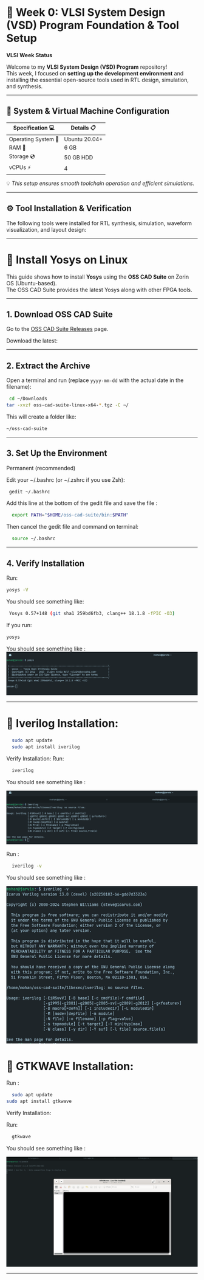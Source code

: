 # 🚀 Week 0: VLSI System Design (VSD) Program Foundation & Tool Setup  

**VLSI Week Status**  

Welcome to my **VLSI System Design (VSD) Program** repository!  
This week, I focused on **setting up the development environment** and installing the essential open-source tools used in RTL design, simulation, and synthesis.  

---

## 🎯 System & Virtual Machine Configuration  

| Specification 💻 | Details 📋 |
|------------------|------------|
| Operating System 🐧 | Ubuntu 20.04+ |
| RAM 💾 | 6 GB |
| Storage 💿 | 50 GB HDD |
| vCPUs ⚡ | 4 |

💡 *This setup ensures smooth toolchain operation and efficient simulations.*  

---

## ⚙️ Tool Installation & Verification  

The following tools were installed for RTL synthesis, simulation, waveform visualization, and layout design:  

---

 # 🧠 Install Yosys on Linux

This guide shows how to install **Yosys** using the **OSS CAD Suite** on Zorin OS (Ubuntu-based).  
The OSS CAD Suite provides the latest Yosys along with other FPGA tools.

---

## 1. Download OSS CAD Suite
Go to the [OSS CAD Suite Releases](https://github.com/YosysHQ/oss-cad-suite-build/releases) page.  

Download the latest:


---

## 2. Extract the Archive
  Open a terminal and run (replace `yyyy-mm-dd` with the actual date in the filename):
  ```bash
   cd ~/Downloads
tar -xvzf oss-cad-suite-linux-x64-*.tgz -C ~/

  ```
  This will create a folder like:
  ```bash
  ~/oss-cad-suite
  ```
---
## 3. Set Up the Environment
  Permanent (recommended)

  Edit your ~/.bashrc (or ~/.zshrc if you use Zsh):
   ```bash
    gedit ~/.bashrc
   ```

  Add this line at the bottom of the gedit file and save the file  :
  ```bash
    export PATH="$HOME/oss-cad-suite/bin:$PATH"
  ```


  Then cancel the gedit file and command on terminal:
  ```bash
    source ~/.bashrc
  ```
---
## 4. Verify Installation

   Run:
   ```bash
   yosys -V
   ```

  You should see something like:
  ```bash
   Yosys 0.57+148 (git sha1 259bd6fb3, clang++ 18.1.8 -fPIC -O3)
  ```

  If you run:
  ```bash
  yosys
  ```
  You should see something like :
      ![yosys](week_0/yosys.png)

---

 # 🧠 Iverilog Installation:

 ```bash
   sudo apt update
   sudo apt install iverilog
  ```
 Verify Installation:
 Run:
 ```bash
   iverilog
  ```
You should see something like :

 ![iverlog](week_0/iverilog.png)
 
 Run :
 
 ```bash
   iverilog -v
  ```
You should see something like :

![iverlog](week_0/iverlog-v.png)
 
 # 🧠 GTKWAVE Installation:
Run :
```bash
  sudo apt update
sudo apt install gtkwave
```
Verify Installation:

Run:
```bash
  gtkwave
```
You should see something like :

![gtkwave](week_0/gtkwave.png)

---
